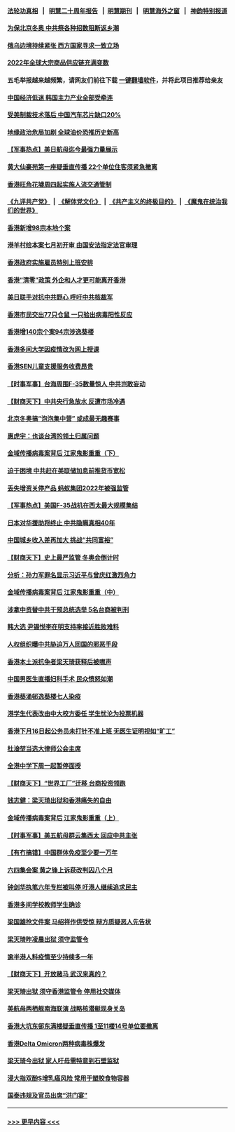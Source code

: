 #### [法轮功真相](https://github.com/gfw-breaker/truth/blob/master/README.md?t=0) &nbsp;&nbsp;|&nbsp;&nbsp; [明慧二十周年报告](https://github.com/gfw-breaker/mh-reports/blob/master/README.md?t=0) &nbsp;&nbsp;|&nbsp;&nbsp;[明慧期刊](https://github.com/gfw-breaker/mh-qikan) &nbsp;&nbsp;|&nbsp;&nbsp; [明慧海外之窗](https://github.com/gfw-breaker/mh-news/blob/master/README.md?t=0) &nbsp;&nbsp;|&nbsp;&nbsp; [神韵特别报道](https://github.com/gfw-breaker/mh-news/blob/master/shenyun.md?t=0)
#### [为保北京冬奥 中共祭各种招数阻断返乡潮](../pages/nsc415/n13529090.md?t=01260501) 
#### [俄乌边境持续紧张 西方国家寻求一致立场](../pages/nsc415/n13529062.md?t=01260501) 
#### [2022年全球大宗商品供应链充满变数](../pages/nsc415/n13529010.md?t=01260501) 
#### 五毛举报越来越频繁，请网友们前往下载 [一键翻墙软件](https://github.com/gfw-breaker/ssr-accounts)，并将此项目推荐给亲友
#### [中国经济低迷 韩国主力产业全部受牵连](../pages/nsc415/n13528933.md?t=01260501) 
#### [受美制裁技术落后 中国汽车芯片缺口20%](../pages/nsc415/n13528885.md?t=01260501) 
#### [地缘政治危局加剧 全球油价恐推历史新高](../pages/nsc415/n13528819.md?t=01260501) 
#### [【军事热点】美日航母迄今最强力量展示](../pages/nsc415/n13527785.md?t=01260501) 
#### [黄大仙豪苑第一座疑垂直传播 22个单位住客须紧急撤离](../pages/nsc415/n13527257.md?t=01260501) 
#### [香港旺角花墟周四起实施人流交通管制](../pages/nsc415/n13527233.md?t=01260501) 
#### [《九评共产党》](https://github.com/begood0513/9ping.md/blob/master/README.md) &nbsp;|&nbsp; [《解体党文化》](../../../../jtdwh.md/blob/master/README.md)  &nbsp;|&nbsp; [《共产主义的终极目的》](../../../../gczydzjmd.md/blob/master/README.md) &nbsp;|&nbsp; [《魔鬼在统治我们的世界》](../../../../mgztzwmdsj.md/blob/master/README.md) 
#### [香港新增98宗本地个案](../pages/nsc415/n13527228.md?t=01260501) 
#### [港羊村绘本案七月初开审 由国安法指定法官审理](../pages/nsc415/n13527206.md?t=01260501) 
#### [香港政府实施雇员特别上班安排](../pages/nsc415/n13527178.md?t=01260501) 
#### [香港“清零”政策 外企和人才更可能离开香港](../pages/nsc415/n13526731.md?t=01260501) 
#### [美日联手对抗中共野心 呼吁中共核裁军](../pages/nsc415/n13525322.md?t=01260501) 
#### [香港市民交出77只仓鼠 一只验出病毒阳性反应](../pages/nsc415/n13524919.md?t=01260501) 
#### [香港增140宗个案94宗涉逸葵楼](../pages/nsc415/n13524865.md?t=01260501) 
#### [香港多间大学因疫情改为网上授课](../pages/nsc415/n13524844.md?t=01260501) 
#### [香港SEN儿童支援服务收费昂贵](../pages/nsc415/n13524832.md?t=01260501) 
#### [【时事军事】台海周围F-35数量惊人 中共岂敢妄动](../pages/nsc415/n13523473.md?t=01260501) 
#### [【财商天下】中共央行急放水 反遭市场冷遇](../pages/nsc415/n13523013.md?t=01260501) 
#### [北京冬奥搞“泡泡集中营” 或成最无趣赛事](../pages/nsc415/n13523107.md?t=01260501) 
#### [惠虎宇：也谈台湾的领土归属问题](../pages/nsc415/n13523034.md?t=01260501) 
#### [金域传播病毒案背后 江家鬼影重重（下）](../pages/nsc415/n13522940.md?t=01260501) 
#### [迫于困境 中共赶在美联储加息前推货币宽松](../pages/nsc415/n13522897.md?t=01260501) 
#### [丢失增资关停产品 蚂蚁集团2022年被强监管](../pages/nsc415/n13522866.md?t=01260501) 
#### [【军事热点】美国F-35战机在西太最大规模集结](../pages/nsc415/n13522844.md?t=01260501) 
#### [日本对华援助将终止 中共隐瞒真相40年](../pages/nsc415/n13521719.md?t=01260501) 
#### [中国城乡收入差再加大 挑战“共同富裕”](../pages/nsc415/n13521673.md?t=01260501) 
#### [【财商天下】史上最严监管 冬奥会倒计时](../pages/nsc415/n13521219.md?t=01260501) 
#### [分析：孙力军罪名显示习近平与曾庆红激烈角力](../pages/nsc415/n13521204.md?t=01260501) 
#### [金域传播病毒案背后 江家鬼影重重（中）](../pages/nsc415/n13521110.md?t=01260501) 
#### [涉拿中资替中共干预总统选举 5名台商被判刑](../pages/nsc415/n13520088.md?t=01260501) 
#### [韩大选 尹锡悦李在明支持率接近胜败难料](../pages/nsc415/n13520006.md?t=01260501) 
#### [人权组织曝中共胁迫万人回国的邪恶手段](../pages/nsc415/n13519911.md?t=01260501) 
#### [香港本土派抗争者梁天琦获释后被噤声](../pages/nsc415/n13519927.md?t=01260501) 
#### [中国男医生直播妇科手术 民众愤怒如潮](../pages/nsc415/n13518849.md?t=01260501) 
#### [香港葵涌邨逸葵楼七人染疫](../pages/nsc415/n13519320.md?t=01260501) 
#### [港学生代表改由中大校方委任 学生忧沦为投票机器](../pages/nsc415/n13519314.md?t=01260501) 
#### [香港下月16日起公务员未打针不准上班 无医生证明视如“旷工”](../pages/nsc415/n13519287.md?t=01260501) 
#### [杜淦堃当选大律师公会主席](../pages/nsc415/n13519296.md?t=01260501) 
#### [全港中学下周一起暂停面授](../pages/nsc415/n13519279.md?t=01260501) 
#### [【财商天下】“世界工厂”迁移 台商投资领跑](../pages/nsc415/n13518984.md?t=01260501) 
#### [钱志健：梁天琦出狱和香港痛失的自由](../pages/nsc415/n13518548.md?t=01260501) 
#### [金域传播病毒案背后 江家鬼影重重（上）](../pages/nsc415/n13518486.md?t=01260501) 
#### [【时事军事】美五航母群云集西太 回应中共主张](../pages/nsc415/n13518290.md?t=01260501) 
#### [【有冇搞错】中国群体免疫至少要一万年](../pages/nsc415/n13516675.md?t=01260501) 
#### [六四集会案 黄之锋上诉获改判囚八个月](../pages/nsc415/n13516775.md?t=01260501) 
#### [钟剑华执笔六年专栏被叫停 吁港人继续追求民主](../pages/nsc415/n13516747.md?t=01260501) 
#### [香港多间学校教师学生确诊](../pages/nsc415/n13516707.md?t=01260501) 
#### [梁国雄抢文件案 马绍祥作供受惊 辩方质疑恶人先告状](../pages/nsc415/n13516695.md?t=01260501) 
#### [梁天琦昨凌晨出狱 须守监管令](../pages/nsc415/n13516670.md?t=01260501) 
#### [逾半港人料疫情至少持续多一年](../pages/nsc415/n13516621.md?t=01260501) 
#### [【财商天下】开放赌马 武汉来真的？](../pages/nsc415/n13516178.md?t=01260501) 
#### [梁天琦出狱 须守香港监管令 停用社交媒体](../pages/nsc415/n13516008.md?t=01260501) 
#### [美航母两栖舰南海联演 战略核潜艇现身关岛](../pages/nsc415/n13514900.md?t=01260501) 
#### [香港大坑东邨东满楼疑垂直传播 1至11楼14号单位要撤离](../pages/nsc415/n13514438.md?t=01260501) 
#### [香港Delta Omicron两种病毒株爆发](../pages/nsc415/n13514421.md?t=01260501) 
#### [梁天琦今出狱 家人吁毋需特意到石壁监狱](../pages/nsc415/n13514425.md?t=01260501) 
#### [浸大指双酚S增乳癌风险 常用于塑胶食物容器](../pages/nsc415/n13514403.md?t=01260501) 
#### [国泰违规及官员出席“洪门宴”](../pages/nsc415/n13514373.md?t=01260501) 

----
#### [ >>> 更早内容 <<< ](../indexes/nsc415-earlier.md)
